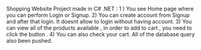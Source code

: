 Shopping Website Project made in C# .NET : 
1 ) You see Home page where you can perform Login or Signup.
2) You can create account from Signup and after that login. It doesnt allow to login without having account.
3) You can view all of the products available , in order to add to cart , you need to click the button . 
4) You can also check your cart.
All of the database query also been pushed.
